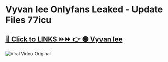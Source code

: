 
 # Vyvan lee Onlyfans Leaked - Update Files 77icu

## <h2><a href="https://clipsfans.com/Vyvan_lee&ref=git">🔗 Click to LINKS ⏩⏩ 👉 🟢 Vyvan lee </a></h2>

<a href="https://clipsfans.com/Vyvan_lee&ref=git" rel="nofollow" data-target="animated-image.originalLink"><img src="https://i.ibb.co.com/xMMVF88/686577567.gif" alt="Viral Video Original" style="max-width: 100%; display: inline-block;" data-target="animated-image.originalImage"></a>

